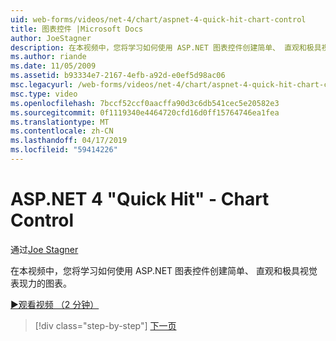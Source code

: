 ```yaml
---
uid: web-forms/videos/net-4/chart/aspnet-4-quick-hit-chart-control
title: 图表控件 |Microsoft Docs
author: JoeStagner
description: 在本视频中，您将学习如何使用 ASP.NET 图表控件创建简单、 直观和极具视觉表现力的图表。
ms.author: riande
ms.date: 11/05/2009
ms.assetid: b93334e7-2167-4efb-a92d-e0ef5d98ac06
msc.legacyurl: /web-forms/videos/net-4/chart/aspnet-4-quick-hit-chart-control
msc.type: video
ms.openlocfilehash: 7bccf52ccf0aacffa90d3c6db541cec5e20582e3
ms.sourcegitcommit: 0f1119340e4464720cfd16d0ff15764746ea1fea
ms.translationtype: MT
ms.contentlocale: zh-CN
ms.lasthandoff: 04/17/2019
ms.locfileid: "59414226"
---
```

# <a name="aspnet-4-quick-hit---chart-control"></a>ASP.NET 4 "Quick Hit" - Chart Control

通过[Joe Stagner](https://github.com/JoeStagner)

在本视频中，您将学习如何使用 ASP.NET 图表控件创建简单、 直观和极具视觉表现力的图表。 

[&#9654;观看视频 （2 分钟）](https://channel9.msdn.com/Blogs/ASP-NET-Site-Videos/aspnet-4-quick-hit-chart-control)

> [!div class="step-by-step"]
> [下一页](aspnet-4-how-do-i-introducing-the-new-chart-control-in-visual-studio-2010.md)
